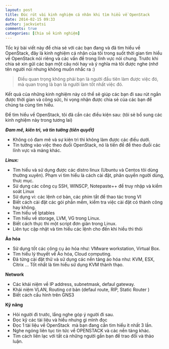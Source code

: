 ```yaml
---
layout: post
title: Đúc rút vài kinh nghiệm cá nhân khi tìm hiểu về OpenStack
date: 2014-02-15 09:33
author: jackvietsi
comments: true
categories: [Chia sẻ kinh nghiệm]
---
```

Tốc ký bài viết này để chia sẻ với các bạn đang và đã tìm hiểu về OpenStack, đây là kinh nghiệm cá nhân của tôi trong suốt thời gian tìm hiểu về OpenStack nói riêng và các vấn đề trong lĩnh vực nói chung. Trước khi chia sẻ xin gửi các bạn một câu nói hay và ý nghĩa mà tôi được nghe (nhớ tên người nói nhưng không muốn nhắc ra :) <!--more-->
<blockquote>Điều quan trọng không phải bạn là người đầu tiên làm được việc đó, mà quan trọng là bạn là người làm tốt nhất việc đó.</blockquote>
Kết quả của những kinh nghiệm này có thể sẽ giúp các bạn đi sau rút ngắn được thời gian và công sức, hi vọng nhận được chia sẻ của các bạn để chúng ta cùng tìm hiểu.

Để tìm hiểu về OpenStack, tôi đã cần các điều kiện sau: (tôi sẻ bổ sung các kinh nghiệm này trong tương lai)

<em><strong>Đam mê, kiên trì, và tin tưởng (tiên quyết)</strong></em>
<ul>
	<li>Không có đam mê và sự kiên trì thì không làm được các điều dưới.</li>
	<li>Tin tưởng vào việc theo đuổi OpenStack, nó là tiền đề để theo đuổi các lĩnh vực và mảng khác.</li>
</ul>
<em><strong>Linux:</strong></em>
<ul>
	<li>Tìm hiểu và sử dụng được các distro linux (Ubuntu và Centos tôi dùng thường xuyên). Phạm vi tìm hiểu là cách cài đặt, phân quyền người dùng, thưc mục.</li>
	<li>Sử dụng các công cụ SSH, WINSCP, Notepaste++ để truy nhập và kiểm soát Linux</li>
	<li>Sử dụng vi: các lệnh cơ bản, các phím tắt để thao tác trong VI</li>
	<li>Biết cách cài đặt các gói phần mềm, kiểm tra việc cài đặt có thành công hay không.</li>
	<li>Tìm hiểu về Iptables</li>
	<li>Tìm hiểu về storage, LVM, VG trong Linux.</li>
	<li>Biết cách thực thi một script đơn giản trong Linux.</li>
	<li>Liên tục cập nhật và tìm hiểu các lệnh cho đến khi hiểu thì thôi</li>
</ul>
<strong>Ảo hóa</strong>
<ul>
	<li>Sử dụng tốt các công cụ ảo hóa như: VMware workstation, Virtual Box.</li>
	<li>Tìm hiểu lý thuyết về Ảo hóa, Cloud computing.</li>
	<li>Đã từng cài đặt thử và sử dụng các nền tảng áo hóa như: KVM, ESX, Citrix ... Tốt nhất là tìm hiểu sử dụng KVM thành thạo.</li>
</ul>
<strong>Network</strong>
<ul>
	<li>Các khái niệm về IP address, subnetmask, defaul gateway.</li>
	<li>Khái niệm VLAN, Routing cơ bản (defaul route, RIP, Static Router )</li>
	<li>Biết cách cấu hình trên GNS3</li>
</ul>
<strong>Kỹ năng</strong>
<ul>
	<li>Hỏi người đi trước, lắng nghe góp ý người đi sau.</li>
	<li>Đọc kỹ các tài liệu và hiểu nhưng gì mình đọc</li>
	<li>Đọc 1 tài liệu về OpenStack  mà bạn đang cần tìm hiểu ít nhất 3 lần.</li>
	<li>Nghe ngóng liên tục tin tức về OPENSTACK và các nền tảng khác.</li>
	<li>Tìm cách liên lạc với tất cả những người gần bạn để trao đổi và thảo luận.</li>
</ul>
